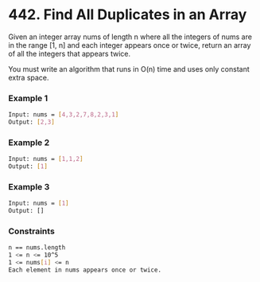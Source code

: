 # 442. Find All Duplicates in an Array

Given an integer array nums of length n where all the integers of nums are in the range [1, n] and each integer appears once or twice, return an array of all the integers that appears twice.

You must write an algorithm that runs in O(n) time and uses only constant extra space.

### Example 1
```sh
Input: nums = [4,3,2,7,8,2,3,1]
Output: [2,3]
```

### Example 2
```sh
Input: nums = [1,1,2]
Output: [1]
```

### Example 3
```sh
Input: nums = [1]
Output: []
```

### Constraints
```sh
n == nums.length
1 <= n <= 10^5
1 <= nums[i] <= n
Each element in nums appears once or twice.
```
